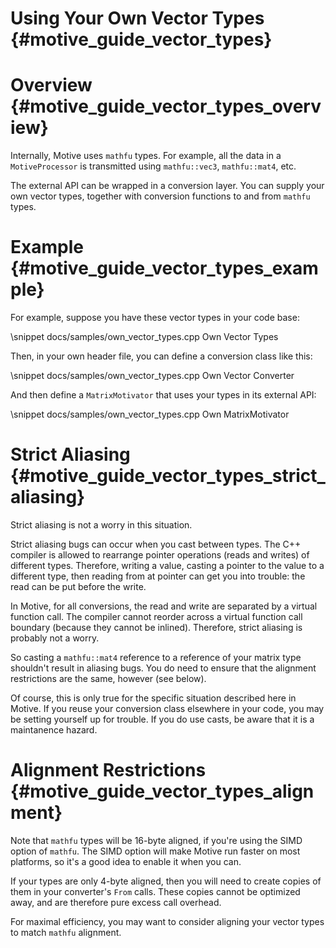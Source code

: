 Using Your Own Vector Types    {#motive_guide_vector_types}
===========================

# Overview  {#motive_guide_vector_types_overview}
Internally, Motive uses `mathfu` types. For example, all the data in a
`MotiveProcessor` is transmitted using `mathfu::vec3`, `mathfu::mat4`, etc.

The external API can be wrapped in a conversion layer. You can supply your own
vector types, together with conversion functions to and from `mathfu` types.

# Example  {#motive_guide_vector_types_example}
For example, suppose you have these vector types in your code base:

\snippet docs/samples/own_vector_types.cpp Own Vector Types

Then, in your own header file, you can define a conversion class like this:

\snippet docs/samples/own_vector_types.cpp Own Vector Converter

And then define a `MatrixMotivator` that uses your types in its external API:

\snippet docs/samples/own_vector_types.cpp Own MatrixMotivator

# Strict Aliasing  {#motive_guide_vector_types_strict_aliasing}

Strict aliasing is not a worry in this situation.

Strict aliasing bugs can occur when you cast between types. The C++ compiler is
allowed to rearrange pointer operations (reads and writes) of different types.
Therefore, writing a value, casting a pointer to the value to a different type,
then reading from at pointer can get you into trouble: the read can be put
before the write.

In Motive, for all conversions, the read and write are separated by a virtual
function call. The compiler cannot reorder across a virtual function call
boundary (because they cannot be inlined). Therefore, strict aliasing is
probably not a worry.

So casting a `mathfu::mat4` reference to a reference of your matrix type
shouldn't result in aliasing bugs. You do need to ensure that the alignment
restrictions are the same, however (see below).

Of course, this is only true for the specific situation described here in
Motive. If you reuse your conversion class elsewhere in your code, you may
be setting yourself up for trouble. If you do use casts, be aware that it is
a maintanence hazard.

# Alignment Restrictions  {#motive_guide_vector_types_alignment}

Note that `mathfu` types will be 16-byte aligned, if you're using the SIMD
option of `mathfu`. The SIMD option will make Motive run faster on most
platforms, so it's a good idea to enable it when you can.

If your types are only 4-byte aligned, then you will need to create copies of
them in your converter's `From` calls. These copies cannot be optimized away,
and are therefore pure excess call overhead.

For maximal efficiency, you may want to consider aligning your vector types to
match `mathfu` alignment.


